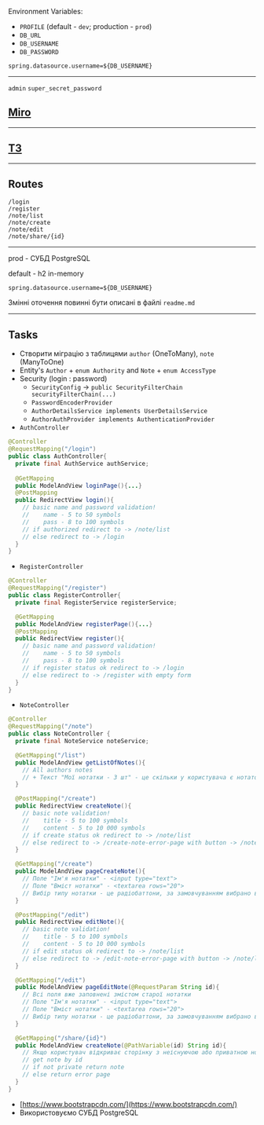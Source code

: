 Environment Variables:

- `PROFILE` (default - `dev`; production - `prod`)
- `DB_URL`
- `DB_USERNAME`
- `DB_PASSWORD`

`spring.datasource.username=${DB_USERNAME}`

---

`admin`
`super_secret_password`

## [Miro](https://miro.com/app/board/o9J_l1t0r8Y=/?moveToWidget=3074457362679673943&cot=14)

---

## [ТЗ](https://docs.google.com/document/d/11BxriWk7wtxNUsZJVitx1ZrbcSvyNDaTkEW7AuWPo8I/edit)

---

## Routes
```text
/login
/register
/note/list
/note/create
/note/edit
/note/share/{id}
```

---

prod - СУБД PostgreSQL

default - h2 in-memory

`spring.datasource.username=${DB_USERNAME}`

Змінні оточення повинні бути описані в файлі `readme.md`

---

## Tasks

- Створити міграцію з таблицями `author` (OneToMany), `note` (ManyToOne)
- Entity's `Author` + `enum Authority` and `Note` + `enum AccessType`
- Security (login : password)
  - `SecurityConfig` -> `public SecurityFilterChain securityFilterChain(...)`
  - `PasswordEncoderProvider`
  - `AuthorDetailsService implements UserDetailsService`
  - `AuthorAuthProvider implements AuthenticationProvider`
- `AuthController`
```java
@Controller
@RequestMapping("/login")
public class AuthController{
  private final AuthService authService;
  
  @GetMapping
  public ModelAndView loginPage(){...}
  @PostMapping
  public RedirectView login(){
    // basic name and password validation!
    //    name - 5 to 50 symbols
    //    pass - 8 to 100 symbols
    // if authorized redirect to -> /note/list
    // else redirect to -> /login
  }
}
```
- `RegisterController`
```java
@Controller
@RequestMapping("/register")
public class RegisterController{
  private final RegisterService registerService;

  @GetMapping
  public ModelAndView registerPage(){...}
  @PostMapping
  public RedirectView register(){
    // basic name and password validation!
    //    name - 5 to 50 symbols
    //    pass - 8 to 100 symbols
    // if register status ok redirect to -> /login
    // else redirect to -> /register with empty form
  }
}
```
- `NoteController`
```java
@Controller
@RequestMapping("/note")
public class NoteController {
  private final NoteService noteService;

  @GetMapping("/list")
  public ModelAndView getListOfNotes(){
    // All authors notes
    // + Текст "Мої нотатки - 3 шт" - це скільки у користувача є нотаток.
  }

  @PostMapping("/create")
  public RedirectView createNote(){
    // basic note validation!
    //    title - 5 to 100 symbols
    //    content - 5 to 10 000 symbols
    // if create status ok redirect to -> /note/list
    // else redirect to -> /create-note-error-page with button -> /note/list
  }

  @GetMapping("/create")
  public ModelAndView pageCreateNote(){
    // Поле "Ім'я нотатки" - <input type="text">
    // Поле "Вміст нотатки" - <textarea rows="20">
    // Вибір типу нотатки - це радіобаттони, за замовчуванням вибрано варіант "Приватне посилання"
  }

  @PostMapping("/edit")
  public RedirectView editNote(){
    // basic note validation!
    //    title - 5 to 100 symbols
    //    content - 5 to 10 000 symbols
    // if edit status ok redirect to -> /note/list
    // else redirect to -> /edit-note-error-page with button -> /note/list
  }

  @GetMapping("/edit")
  public ModelAndView pageEditNote(@RequestParam String id){
    // Всі поля вже заповнені змістом старої нотатки
    // Поле "Ім'я нотатки" - <input type="text">
    // Поле "Вміст нотатки" - <textarea rows="20">
    // Вибір типу нотатки - це радіобаттони, за замовчуванням вибрано варіант "Приватне посилання"
  }

  @GetMapping("/share/{id}")
  public ModelAndView createNote(@PathVariable(id) String id){
    // Якщо користувач відкриває сторінку з неіснуючою або приватною нотаткою, він бачить відповідний екран.
    // get note by id
    // if not private return note
    // else return error page
  }
}
```
- [https://www.bootstrapcdn.com/](https://www.bootstrapcdn.com/)
- Використовуємо СУБД PostgreSQL